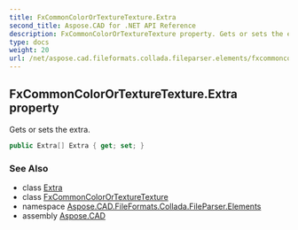 ```yaml
---
title: FxCommonColorOrTextureTexture.Extra
second_title: Aspose.CAD for .NET API Reference
description: FxCommonColorOrTextureTexture property. Gets or sets the extra
type: docs
weight: 20
url: /net/aspose.cad.fileformats.collada.fileparser.elements/fxcommoncolorortexturetexture/extra/
---
```

## FxCommonColorOrTextureTexture.Extra property

Gets or sets the extra.

```csharp
public Extra[] Extra { get; set; }
```

### See Also

* class [Extra](../../extra/)
* class [FxCommonColorOrTextureTexture](../)
* namespace [Aspose.CAD.FileFormats.Collada.FileParser.Elements](../../fxcommoncolorortexturetexture/)
* assembly [Aspose.CAD](../../../)


